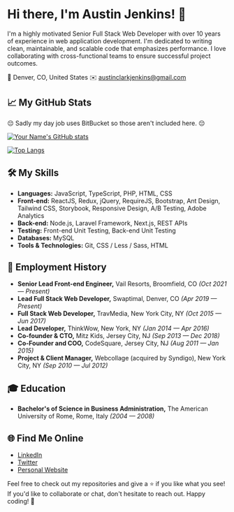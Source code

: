 # Hi there, I'm Austin Jenkins! 👋

I'm a highly motivated Senior Full Stack Web Developer with over 10 years of experience in web application development. I'm dedicated to writing clean, maintainable, and scalable code that emphasizes performance. I love collaborating with cross-functional teams to ensure successful project outcomes.

📍 Denver, CO, United States
✉️ austinclarkjenkins@gmail.com

## 📈 My GitHub Stats
😔 Sadly my day job uses BitBucket so those aren't included here. 😔

[![Your Name's GitHub stats](https://github-readme-stats-git-master-ajenkins198621.vercel.app/api?username=ajenkins198621&show_icons=true&theme=radical&count_private=true)](https://github.com/ajenkins198621/github-readme-stats)

[![Top Langs](https://github-readme-stats-git-master-ajenkins198621.vercel.app/api/top-langs/?username=ajenkins198621&layout=compact&count_private=true)](https://github.com/yourusername/github-readme-stats)

## 🛠 My Skills

- **Languages:** JavaScript, TypeScript, PHP, HTML, CSS
- **Front-end:** ReactJS, Redux, jQuery, RequireJS, Bootstrap, Ant Design, Tailwind CSS, Storybook, Responsive Design, A/B Testing, Adobe Analytics
- **Back-end:** Node.js, Laravel Framework, Next.js, REST APIs
- **Testing:** Front-end Unit Testing, Back-end Unit Testing
- **Databases:** MySQL
- **Tools & Technologies:** Git, CSS / Less / Sass, HTML

## 💼 Employment History

- **Senior Lead Front-end Engineer,** Vail Resorts, Broomfield, CO _(Oct 2021 — Present)_
- **Lead Full Stack Web Developer,** Swaptimal, Denver, CO _(Apr 2019 — Present)_
- **Full Stack Web Developer,** TravMedia, New York City, NY _(Oct 2015 — Jun 2017)_
- **Lead Developer,** ThinkWow, New York, NY _(Jan 2014 — Apr 2016)_
- **Co-founder & CTO,** Mitz Kids, Jersey City, NJ _(Sep 2013 — Dec 2018)_
- **Co-Founder and COO,** CodeSquare, Jersey City, NJ _(Aug 2011 — Jan 2015)_
- **Project & Client Manager,** Webcollage (acquired by Syndigo), New York City, NY _(Sep 2010 — Jul 2012)_

## 🎓 Education

- **Bachelor's of Science in Business Administration,** The American University of Rome, Rome, Italy _(2004 — 2008)_

## 🌐 Find Me Online

- [LinkedIn](https://www.linkedin.com/in/austincjenkins/)
- [Twitter](https://twitter.com/yourusername)
- [Personal Website](https://yourwebsite.com)

Feel free to check out my repositories and give a ⭐ if you like what you see! If you'd like to collaborate or chat, don't hesitate to reach out. Happy coding! 🚀
